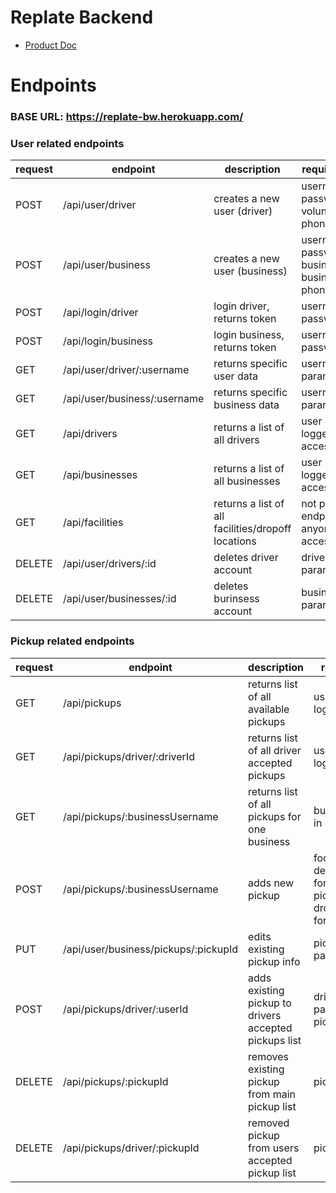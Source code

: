 # Replate Backend

- [Product Doc](https://docs.google.com/document/d/1s1-mHEn4bQZuq-wBrxv-JhNILDFDym0seSC5CY-Li4Y/edit#)

# Endpoints

### BASE URL: https://replate-bw.herokuapp.com/

### User related endpoints

| request | endpoint             | description                                     | requires/returns                                    |
|---------|----------------------|-------------------------------------------------|-----------------------------------------------------|
|   POST  | /api/user/driver     | creates a new user (driver)                   | username, email, password, volunteerName, phoneNumber |
|   POST  | /api/user/business   | creates a new user (business)  | username, email, password, businessName, businessAddress phoneNumber |
|   POST  | /api/login/driver    | login driver, returns token | username, password                        |
|   POST  | /api/login/business  | login business, returns token | username, password                      |
|   GET   | /api/user/driver/:username | returns specific user data             | username in params                            |
|   GET   | /api/user/business/:username| returns specific business data        | username in params                   |
|   GET   | /api/drivers          | returns a list of all drivers | user must be logged in to access                  |
|   GET   | /api/businesses       | returns a list of all businesses  | user must be logged in to access  |
|   GET   | /api/facilities       | returns a list of all facilities/dropoff locations| not protected endpoint, anyone can gain access |
|  DELETE | /api/user/drivers/:id  | deletes driver account                | driver id in params              |
|  DELETE | /api/user/businesses/:id| deletes burinsess account            | business id in params            |

### Pickup related endpoints

|request|  endpoint | description                    | requires/returns                      |
|-------|-----------|--------------------------------|---------------------------------------|
| GET   | /api/pickups| returns list of all available pickups | user must be logged in |
| GET   | /api/pickups/driver/:driverId | returns list of all driver accepted pickups | user must be logged in|
| GET   | /api/pickups/:businessUsername | returns list of all pickups for one business | business username in parameters |
| POST  | /api/pickups/:businessUsername | adds new pickup             | food, amount, description(optional for now), pickupTime, dropoffId (optional for now), lat, lng |
| PUT    | /api/user/business/pickups/:pickupId | edits existing pickup info | pickup id in parameter | 
| POST  | /api/pickups/driver/:userId | adds existing pickup to drivers accepted pickups list | driver id in parameters, pickupId in body |
| DELETE | /api/pickups/:pickupId | removes existing pickup from main pickup list | pickup id in params |
| DELETE | /api/pickups/driver/:pickupId | removed pickup from users accepted pickup list | pickup id in params | 
